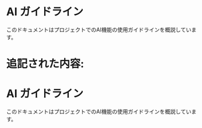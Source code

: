 # AI ガイドライン

このドキュメントはプロジェクトでのAI機能の使用ガイドラインを概説しています。


# 追記された内容:
# AI ガイドライン

このドキュメントはプロジェクトでのAI機能の使用ガイドラインを概説しています。
